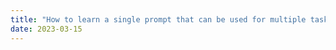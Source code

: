 ```yaml
---
title: "How to learn a single prompt that can be used for multiple tasks efficiently"
date: 2023-03-15
---
```

